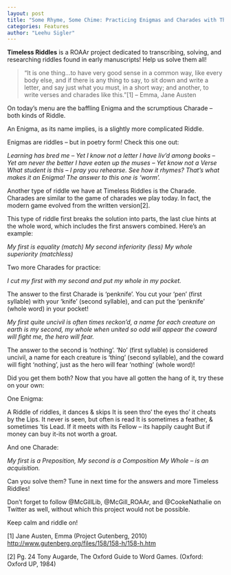 ```yaml
---
layout: post
title: "Some Rhyme, Some Chime: Practicing Enigmas and Charades with The Riddle Project"
categories: Features
author: "Leehu Sigler"
---
```


**Timeless Riddles** is a ROAAr project dedicated to transcribing, solving, and researching riddles found in early manuscripts! Help us solve them all!

> “It is one thing…to have very good sense in a common way, like every body else, and if there is any thing to say, to sit down and write a letter, and say just what you must, in a short way; and another, to write verses and charades like this.”[1] – Emma, Jane Austen

On today’s menu are the baffling Enigma and the scrumptious Charade – both kinds of Riddle.

An Enigma, as its name implies, is a slightly more complicated Riddle.

Enigmas are riddles – but in poetry form! Check this one out:

*Learning has bred me – Yet I know not a letter
I have liv’d among books – Yet am never the better
I have eaten up the muses – Yet know not a Verse
What student is this – I pray you rehearse.
See how it rhymes? That’s what makes it an Enigma! The answer to this one is ‘worm’.*

Another type of riddle we have at Timeless Riddles is the Charade. Charades are similar to the game of charades we play today. In fact, the modern game evolved from the written version[2].

This type of riddle first breaks the solution into parts, the last clue hints at the whole word, which includes the first answers combined. Here’s an example:

*My first is equality (match)
My second inferiority (less)
My whole superiority (matchless)*

 

Two more Charades for practice:

*I cut my first with my
second and put my
whole in my pocket.*

 

The answer to the first Charade is ‘penknife’. You cut your ‘pen’ (first syllable) with your ‘knife’ (second syllable), and can put the ‘penknife’ (whole word) in your pocket!

*My first quite uncivil is often
times reckon’d,
a name for each creature
on earth is my second,
my whole when united so
odd will appear
the coward will fight me,
the hero will fear.*

The answer to the second is ‘nothing’. ‘No’ (first syllable) is considered uncivil, a name for each creature is ‘thing’ (second syllable), and the coward will fight ‘nothing’, just as the hero will fear ‘nothing’ (whole word)!

Did you get them both? Now that you have all gotten the hang of it, try these on your own:

 

One Enigma:

A Riddle of riddles, it dances & skips
It is seen thro’ the eyes tho’ it cheats by the Lips.
It never is seen, but often is read
It is sometimes a feather, & sometimes ‘tis Lead.
If it meets with its Fellow – its happily caught
But if money can buy it-its not worth a groat.

 

And one Charade:

*My first is a Preposition,
My second is a Composition
My Whole – is an acquisition.*

 
Can you solve them? Tune in next time for the answers and more Timeless Riddles!

Don’t forget to follow @McGillLib, @McGill_ROAAr, and @CookeNathalie on Twitter as well, without which this project would not be possible.

Keep calm and riddle on!

[1] Jane Austen, Emma (Project Gutenberg, 2010) http://www.gutenberg.org/files/158/158-h/158-h.htm

[2] Pg. 24 Tony Augarde, The Oxford Guide to Word Games. (Oxford: Oxford UP, 1984)